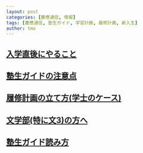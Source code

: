 ```yaml
---
layout: post
categories: [慶應通信, 情報]
tags: [慶應通信, 塾生ガイド, 学習計画, 履修計画, 新入生]
author: tmo
---
```

## [入学直後にやること](https://x.com/tmo_1031/status/1779322270881923119)

## [塾生ガイドの注意点](https://x.com/tmo_1031/status/1645171843668774913)

## [履修計画の立て方(学士のケース)](https://x.com/tmo_1031/status/1645556138119942144)

## [文学部(特に文3)の方へ](https://x.com/tmo_1031/status/1647239491856502784)

## [塾生ガイド読み方](https://x.com/tmo_1031/status/1779149359378227683)
